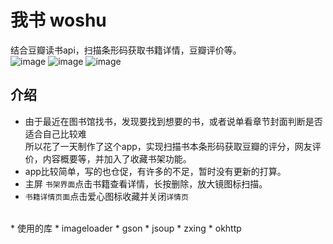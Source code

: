 # 我书 woshu
结合豆瓣读书api，扫描条形码获取书籍详情，豆瓣评价等。<br>
![image](https://github.com/huage2580/WoShu/blob/master/1.png)
![image](https://github.com/huage2580/WoShu/blob/master/2.png)
![image](https://github.com/huage2580/WoShu/blob/master/3.png)

介绍
------
* 由于最近在图书馆找书，发现要找到想要的书，或者说单看章节封面判断是否适合自己比较难<br>
所以花了一天制作了这个app，实现扫描书本条形码获取豆瓣的评分，网友评价，内容概要等，并加入了收藏书架功能。
* app比较简单，写的也仓促，有许多的不足，暂时没有更新的打算。
* 主屏 `书架界面`点击书籍查看详情，长按删除，放大镜图标扫描。
* `书籍详情页面`点击爱心图标收藏并关闭`详情页`
<br>
* 使用的库
  * imageloader
  * gson
  * jsoup
  * zxing
  * okhttp
